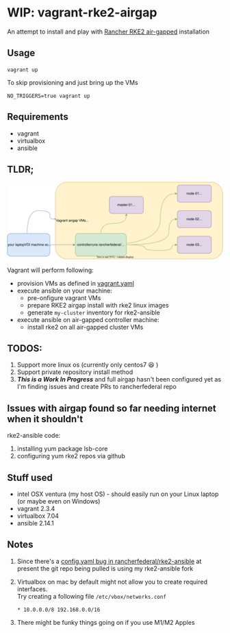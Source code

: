 # WIP: vagrant-rke2-airgap

An attempt to install and play with [Rancher RKE2 air-gapped](https://github.com/rancherfederal/rke2-ansible) installation

## Usage

```
vagrant up
```

To skip provisioning and just bring up the VMs

```
NO_TRIGGERS=true vagrant up
```

## Requirements

- vagrant
- virtualbox
- ansible

## TLDR;
![](./vagrant.svg)

Vagrant will perform following:
- provision VMs as defined in [vagrant.yaml](./vagrant.yaml)
- execute ansible on your machine:
  - pre-onfigure vagrant VMs
  - prepare RKE2 airgap install with rke2 linux images
  - generate `my-cluster` inventory for rke2-ansible
- execute ansible on air-gapped controller machine:
  - install rke2 on all air-gapped cluster VMs

## TODOS:
1. Support more linux os (currently only centos7 😆 )
1. Support private repository install method
1. _**This is a Work In Progress**_ and full airgap hasn't been configured yet as I'm finding issues and create PRs to rancherfederal repo

## Issues with airgap found so far needing internet when it shouldn't
rke2-ansible code:
1. installing yum package lsb-core 
1. configuring yum rke2 repos via github

## Stuff used

* intel OSX ventura (my host OS) - should easily run on your Linux laptop (or maybe even on Windows)
* vagrant 2.3.4
* virtualbox 7.04
* ansible 2.14.1

## Notes
1. Since there's a [config.yaml bug in rancherfederal/rke2-ansible](https://github.com/rancherfederal/rke2-ansible/issues/138) at present the git repo being pulled is using my rke2-ansible fork

1. Virtualbox on mac by default might not allow you to create required interfaces.\
   Try creating a following file `/etc/vbox/networks.conf`
   ```
   * 10.0.0.0/8 192.168.0.0/16
   ```

1. There might be funky things going on if you use M1/M2 Apples
